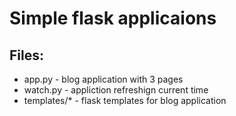 # Simple flask applicaions
## Files:
- app.py  - blog application with 3 pages
- watch.py - appliction refreshign current time 
- templates/* - flask templates for blog application